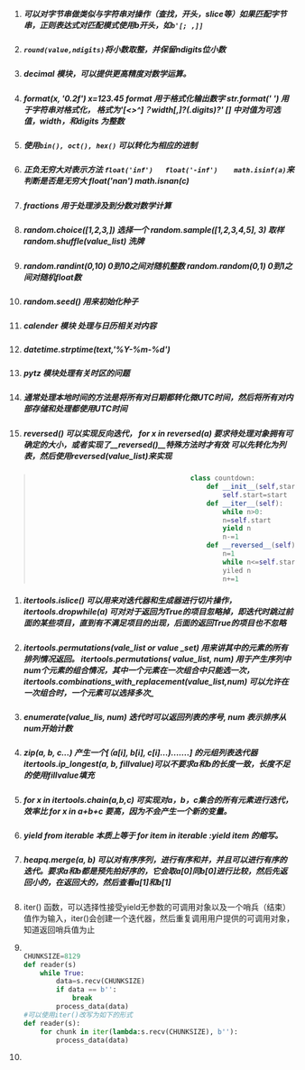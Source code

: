 1. ##### 可以对字节串做类似与字符串对操作（查找，开头，slice等）如果匹配字节串，正则表达式对匹配模式使用b开头，如`b'[; ,]]`
2. ##### `round(value,ndigits)`将小数取整，并保留ndigits位小数
3. ##### decimal 模块，可以提供更高精度对数学运算。
4. ##### format\(x, '0.2f'\)  x=123.45  format 用于格式化输出数字 str.format\('  '\) 用于字符串对格式化， 格式为'\[&lt;&gt;^\]？width\[,\]?\(.digits\)?' \[\] 中对值为可选值，width，和digits 为整数
5. ##### 使用`bin(), oct(), hex()` 可以转化为相应的进制
6. ##### 正负无穷大对表示方法   `float('inf')   float('-inf')    math.isinf(a)`来判断是否是无穷大  float\('nan'\)  math.isnan\(c\)
7. ##### fractions 用于处理涉及到分数对数学计算
8. ##### random.choice\(\[1,2,3,\]\)  选择一个       random.sample\(\[1,2,3,4,5\], 3\) 取样     random.shuffle\(value\_list\)  洗牌
9. ##### random.randint\(0,10\) 0到10之间对随机整数     random.random\(0,1\)  0到1之间对随机float数
10. ##### random.seed\(\)  用来初始化种子
11. ##### calender  模块 处理与日历相关对内容
12. ##### datetime.strptime\(text,'%Y-%m-%d'\)
13. ##### pytz 模块处理有关时区的问题
14. ##### 通常处理本地时间的方法是将所有对日期都转化微UTC时间，然后将所有对内部存储和处理都使用UTC时间
15. ##### reversed\(\) 可以实现反向迭代， for x in reversed\(a\)              要求待处理对象拥有可确定的大小，或者实现了\_\_reversed\(\)\_\_特殊方法时才有效            可以先转化为列表，然后使用reversed\(value\_list\)来实现

> ```py
>                                        class countdown:
>                                            def __init__(self,start):
>                                                self.start=start
>                                            def __iter__(self):
>                                                while n>0:
>                                                n=self.start
>                                                yield n
>                                                n-=1
>                                            def __reversed__(self):
>                                                n=1
>                                                while n<=self.start:
>                                                yiled n
>                                                n+=1
> ```

1. ##### itertools.islice\(\)  可以用来对迭代器和生成器进行切片操作，itertools.dropwhile\(a\)  可对对于返回为True的项目忽略掉，即迭代时跳过前面的某些项目，直到有不满足项目的出现，后面的返回True的项目也不忽略
2. ##### itertools.permutations\(vale_list or value \_set\)  用来讲其中的元素的所有排列情况返回。 itertools.permutations\( value\_list, num\)  用于产生序列中num个元素的组合情况，其中一个元素在一次组合中只能选一次，itertools.combinations\_with\_replacement\(value\_list,num\) 可以允许在一次组合时，一个元素可以选择多次_
3. ##### enumerate\(value\_lis, num\)  迭代时可以返回列表的序号, num 表示排序从num开始计数
4. ##### zip\(a, b, c...\) 产生一个\[（a\[i\], b\[i\], c\[i\]...\).......\] 的元组列表迭代器      itertools.ip\_longest\(a, b, fillvalue\)可以不要求a和b的长度一致，长度不足的使用fillvalue填充
5. ##### for x in  itertools.chain\(a,b,c\)  可实现对a，b，c集合的所有元素进行迭代，效率比  for x in a+b+c 要高，因为不会产生一个新的变量。
6. ##### yield from iterable 本质上等于  for item in iterable :yield item  的缩写。
7. ##### heapq.merge\(a, b\)  可以对有序序列，进行有序和并，并且可以进行有序的迭代。要求a和b都是预先拍好序的，它会取a\[0\]同b\[0\]进行比较，然后先返回小的，在返回大的，然后查看a\[1\]和b\[1\]
8. iter\(\) 函数，可以选择性接受yield无参数的可调用对象以及一个哨兵（结束）值作为输入，iter\(\)会创建一个迭代器，然后重复调用用户提供的可调用对象，知道返回哨兵值为止

1. ```py

   CHUNKSIZE=8129
   def reader(s)
       while True:
           data=s.recv(CHUNKSIZE)
           if data == b'':
               break
           process_data(data)
   #可以使用iter()改写为如下的形式
   def reader(s):
       for chunk in iter(lambda:s.recv(CHUNKSIZE), b''):
           process_data(data)
   ```

9. 

